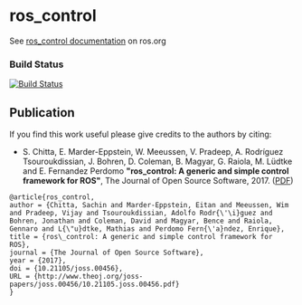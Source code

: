 ros_control
===========

See [ros_control documentation](http://wiki.ros.org/ros_control) on ros.org

### Build Status

[![Build Status](https://travis-ci.org/ros-controls/ros_control.png?branch=hydro-devel)](https://travis-ci.org/ros-controls/ros_control)

## Publication

If you find this work useful please give credits to the authors by citing:

* S. Chitta, E. Marder-Eppstein, W. Meeussen, V. Pradeep, A. Rodríguez Tsouroukdissian, J. Bohren, D. Coleman, B. Magyar, G. Raiola, M. Lüdtke and E. Fernandez Perdomo
**"ros_control: A generic and simple control framework for ROS"**,
The Journal of Open Source Software, 2017. ([PDF](http://www.theoj.org/joss-papers/joss.00456/10.21105.joss.00456.pdf))

```
@article{ros_control,
author = {Chitta, Sachin and Marder-Eppstein, Eitan and Meeussen, Wim and Pradeep, Vijay and Tsouroukdissian, Adolfo Rodr{\'\i}guez and Bohren, Jonathan and Coleman, David and Magyar, Bence and Raiola, Gennaro and L{\"u}dtke, Mathias and Perdomo Fern{\'a}ndez, Enrique},
title = {ros\_control: A generic and simple control framework for ROS},
journal = {The Journal of Open Source Software},
year = {2017},
doi = {10.21105/joss.00456},
URL = {http://www.theoj.org/joss-papers/joss.00456/10.21105.joss.00456.pdf}
}
```
